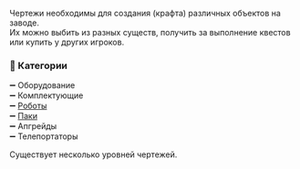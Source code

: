 Чертежи необходимы для создания (крафта) различных объектов на заводе.  
Их можно выбить из разных существ, получить за выполнение квестов или купить у других игроков.

### 📂 Категории
➖ Оборудование  
➖ Комплектующие  
➖ [Роботы](/sys/economy/design/robots)  
➖ [Паки](/sys/economy/design/packages)  
➖ Апгрейды  
➖ Телепортаторы

Существует несколько уровней чертежей.